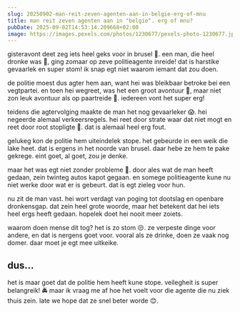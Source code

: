 ```yaml
---
slug: 20250902-man-reit-zeven-agenten-aan-in-belgie-erg-of-mnu
title: man reit zeven agenten aan in "belgie". erg of mnu?
pubDate: 2025-09-02T14:53:14.209668+02:00
image: https://images.pexels.com/photos/1230677/pexels-photo-1230677.jpeg
---
```

gisteravont deet zeg iets heel geks voor in brusel 🤯. een man, die heel dronke was 🍻, ging zomaar op zeve politieagente inreide! dat is harstike gevaarlek en super stom! ik snap egt niet waarom iemant dat zou doen.

de politie moest dus agter hem aan, want hei was bleikbaar betroke bei een vegtpartei. en toen hei wegreet, was het een groot avontuur 🚓, maar niet zon leuk avontuur als op paartreide 🐴. iedereen vont het super erg!

teidens die agtervolging maakte de man het nog gevaarleker 😱. hei negeerde alemaal verkeersregels. hei reet door strate waar dat niet mogt en reet door root stopligte 🚦. dat is alemaal heel erg fout.

gelukeg kon de politie hem uiteindelek stope. het gebeurde in een weik die lake heet. dat is ergens in het noorde van brusel. daar hebe ze hem te pake gekrege. eint goet, al goet, zou je denke.

maar het was egt niet zonder probleme 🙁. door ales wat de man heeft gedaan, zein twinteg autos kapot gegaan. en somege politieagente kune nu niet werke door wat er is gebeurt. dat is egt zieleg voor hun.

nu zit de man vast. hei wort verdagt van poging tot dootslag en openbare dronkensgap. dat zein heel grote woorde, maar het betekent dat hei iets heel ergs heeft gedaan. hopelek doet hei nooit meer zoiets.

waarom doen mense dit tog? het is zo stom 😒. ze verpeste dinge voor andere, en dat is nergens goet voor. vooral als ze drinke, doen ze vaak nog domer. daar moet je egt mee uitkeike.

## dus...
het is maar goet dat de politie hem heeft kune stope. veilegheit is super belangreik! 🚔 maar ik vraag me af hoe het voelt voor die agente die nu ziek thuis zein. late we hope dat ze snel beter worde 😊.
